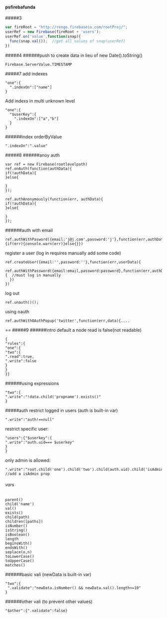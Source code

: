 #### psfirebafunda
#####3
```js
var fireRoot = "http://rengo.firebaseio.com/rootProj/";
userRef = new Firebase(fireRoot + 'users');
userRef.on('value',function(snap){
  func(snap.val());  //get all values of snap(userRef)
})
```

#####4
######push to create data
in lieu of  new Date().toString()
```
Firebase.ServerValue.TIMESTAMP
```
#####7
add indexes
```
"one":{
  ".indexOn":["name"]
}
```
Add indexs in multi unknown level
```
"one":{
  "$userKey":{
    ".indexOn":["a","b"]
  }
}
```
######index orderByValue
```
".indexOn":".value"
```

#####8
######anoy auth
```
var ref = new Firebase(rootlevelpath)
ref.onAuth(function(authData){
if(!authData){
}else{

}
});

ref.authAnonymously(function(err, authData){
if(!authData){
}else{

}
});
```
######auth with email
```
ref.authWithPasword({email:'j@j.com',password:'j'},function(err,authData){if(err){console.warn(err)}else{}})
```
register a user (log in requires manually add some code)
```
ref.createUser({email:'',password:''},function(err,userData){
  ref.authWithPassword({email:email,password:password},function(err,authData){  //must log in manually
  }) 
})
```
log out
```
ref.unauth()();
```
using oauth
```
ref.authWithOAuthPopup('twitter',function(err,data){....
```
==
#####9
######intro
default a node read is false(not readable)
```
{
"rules":{
"one":{
"two":{
".read":true,
".write":false
}
}
}}
```
######using expressions
```
"two":{
".write":"!data.child('propname').exists()"
}
```
#####auth
restrict logged in users (auth is built-in var)
```
".write":"auth!==null"
```
restrict specific user:
```
"users":{"$userkey":{
".write":"auth.uid=== $userkey"
}
}
```

only admin is allowed:
```
".write":"root.child('one').child('two').child(auth.uid).child('isAdmin').val()==true"  //add a isAdmin prop
```
###### vars
```
parent()
child('name')
val()
exists()
child(path)
children([paths])
isNumber()
isString()
isBoolean()
length
beginsWith()
endsWith()
seplace(o,n)
toLowerCase()
toUpperCase()
matches()
```
######basic vali (newData is built-in var)
```
"two":{
 ".validate":"newData.isNumber() && newData.val().length<=10"
}
```
######other vali (to prevent other values)
```
"$other":{".validate":false}
```

 
